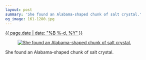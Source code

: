 ```yaml
---
layout: post
summary: 'She found an Alabama-shaped chunk of salt crystal.'
og_image: 161-1280.jpg
---
```


<div class="post">
 <time>
  <a href="/161">
   {{ page.date | date: "%B %-d, %Y" }}
  </a>
 </time>
 <a href="/161">
  <figure data-taken="11/8/2013">
   <img alt="She found an Alabama-shaped chunk of salt crystal." sizes="(min-width: 700px) 50vw, calc(100vw - 2rem)" src="{{ site.assets_url }}/161-640.jpg" srcset="{{ site.assets_url }}/161-1280.jpg 1280w, {{ site.assets_url }}/161-960.jpg 960w, {{ site.assets_url }}/161-640.jpg 640w, {{ site.assets_url }}/161-320.jpg 320w"/>
  </figure>
 </a>
 <span>
  She found an Alabama-shaped chunk of salt crystal.
 </span>
</div>
